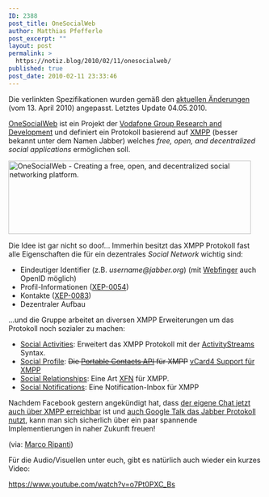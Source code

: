 ```yaml
---
ID: 2388
post_title: OneSocialWeb
author: Matthias Pfefferle
post_excerpt: ""
layout: post
permalink: >
  https://notiz.blog/2010/02/11/onesocialweb/
published: true
post_date: 2010-02-11 23:33:46
---
```

<div class="alert alert-info">Die verlinkten Spezifikationen wurden gemäß den <a href="http://onesocialweb.org/docs-protocol.html">aktuellen Änderungen</a> (vom 13. April 2010) angepasst. Letztes Update 04.05.2010.</div>

<a href="http://onesocialweb.org/">OneSocialWeb</a> ist ein Projekt der <a href="http://www.vodafone.com/static/annual_report09/business/tech_and_resources/research_and_dev.html">Vodafone Group Research and Development</a> und definiert ein Protokoll basierend auf <a href="http://www.xmpp.org">XMPP</a> (besser bekannt unter dem Namen Jabber) welches <em>free, open, and decentralized social applications</em> ermöglichen soll.

<a href="https://notiz.blog/2010/02/11/onesocialweb/onesocialweb-creating-a-free-open-and-decentralized-social-networking-platform/" rel="attachment wp-att-2404"><img src="https://notiz.blog/wp-content/uploads/2010/02/OneSocialWeb-Creating-a-free-open-and-decentralized-social-networking-platform..jpg" alt="OneSocialWeb - Creating a free, open, and decentralized social networking platform." title="OneSocialWeb - Creating a free, open, and decentralized social networking platform." width="480" height="145" class="aligncenter size-full wp-image-2404" /></a>

Die Idee ist gar nicht so doof... Immerhin besitzt das XMPP Protokoll fast alle Eigenschaften die für ein dezentrales <em>Social Network</em> wichtig sind:
<ul>
<li>Eindeutiger Identifier (z.B. <em>username@jabber.org</em>) (mit <a href="http://code.google.com/p/webfinger/">Webfinger</a> auch OpenID möglich)</li>
<li>Profil-Informationen (<a href="http://xmpp.org/extensions/xep-0054.html">XEP-0054</a>)</li>
<li>Kontakte (<a href="http://xmpp.org/extensions/xep-0083.html">XEP-0083</a>)</li>
<li>Dezentraler Aufbau</li>
</ul>

...und die Gruppe arbeitet an diversen XMPP Erweiterungen um das Protokoll noch sozialer zu machen:

<ul>
<li><a href="http://onesocialweb.org/spec/1.0/osw-activities.html">Social Activities</a>: Erweitert das XMPP Protokoll mit der <a href="http://activitystrea.ms">ActivityStreams</a> Syntax.</li>
<li><a href="http://onesocialweb.org/spec/1.0/osw-vcard4.html">Social Profile</a>: <del datetime="2010-05-04T11:13:23+00:00">Die <a href="http://portablecontacts.net">Portable Contacts API</a> für XMPP</del> <ins datetime="2010-05-04T11:13:23+00:00"><a href="http://microformats.org/wiki/vcard4">vCard4</a> Support für XMPP</ins></li>
<li><a href="http://onesocialweb.org/spec/1.0/osw-relations.html">Social Relationships</a>: Eine Art <a href="http://gmpg.org/xfn/">XFN</a> für XMPP.</li>
<li><a href="http://onesocialweb.org/spec/1.0/osw-inbox.html">Social Notifications</a>: Eine Notification-Inbox für XMPP</li>
</ul>

Nachdem Facebook gestern angekündigt hat, dass <a href="http://developers.facebook.com/news.php?blog=1&story=361">der eigene Chat jetzt auch über XMPP erreichbar</a> ist und <a href="http://code.google.com/intl/de-DE/apis/talk/open_communications.html">auch Google Talk das Jabber Protokoll nutzt</a>, kann man sich sicherlich über ein paar spannende Implementierungen in naher Zukunft freuen!

(via: <a href="http://ripanti.yiid.com/" rel="contact met yiid colleague co-worker">Marco Ripanti</a>)

<!--more-->Für die Audio/Visuellen unter euch, gibt es natürlich auch wieder ein kurzes Video:

https://www.youtube.com/watch?v=o7Pt0PXC_Bs